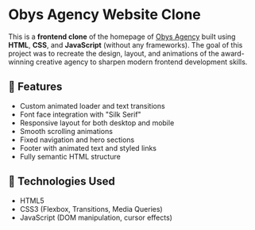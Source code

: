 # Obys Agency Website Clone

This is a **frontend clone** of the homepage of [Obys Agency](https://obys.agency/) built using **HTML**, **CSS**, and **JavaScript** (without any frameworks). The goal of this project was to recreate the design, layout, and animations of the award-winning creative agency to sharpen modern frontend development skills.

## 🚀 Features

- Custom animated loader and text transitions
- Font face integration with "Silk Serif"
- Responsive layout for both desktop and mobile
- Smooth scrolling animations
- Fixed navigation and hero sections
- Footer with animated text and styled links
- Fully semantic HTML structure

## 🔧 Technologies Used

- HTML5
- CSS3 (Flexbox, Transitions, Media Queries)
- JavaScript (DOM manipulation, cursor effects)
